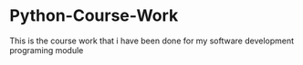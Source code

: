 # Python-Course-Work
This is the course work that i have been done for my software development programing module
